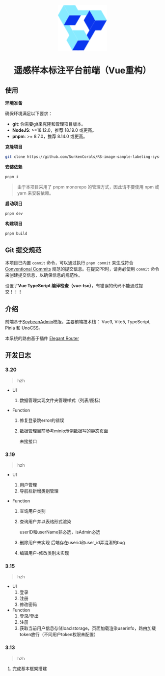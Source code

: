 <div align="center">
	<img src="./public/favicon.svg" width="160" />
	<h1>遥感样本标注平台前端（Vue重构）</h1>
</div>


## 使用

**环境准备**

确保环境满足以下要求：

- **git**: 你需要git来克隆和管理项目版本。
- **NodeJS**: >=18.12.0，推荐 18.19.0 或更高。
- **pnpm**: >= 8.7.0，推荐 8.14.0 或更高。

**克隆项目**

```bash
git clone https://github.com/SunkenCorals/RS-image-sample-labeling-sys-for-vue.git
```

**安装依赖**

```bash
pnpm i
```
> 由于本项目采用了 pnpm monorepo 的管理方式，因此请不要使用 npm 或 yarn 来安装依赖。

**启动项目**

```bash
pnpm dev
```

**构建项目**

```bash
pnpm build
```

## Git 提交规范

本项目已内置 `commit` 命令，可以通过执行 `pnpm commit` 来生成符合 [Conventional Commits]([conventionalcommits](https://www.conventionalcommits.org/)) 规范的提交信息。在提交PR时，请务必使用 `commit` 命令来创建提交信息，以确保信息的规范性。

设置了**Vue TypeScript 编译检查（vue-tsc）**，有错误的代码不能通过提交！！！

## 介绍

前端基于[SoybeanAdmin](https://docs.soybeanjs.cn/zh/guide/intro.html)模版，主要前端技术栈： Vue3, Vite5, TypeScript, Pinia 和 UnoCSS。

本系统的路由基于插件 [Elegant Router](https://github.com/soybeanjs/elegant-router)

## 开发日志

### 3.20

> hzh

- UI

  1. 数据管理实现文件夹管理样式（列表/图标）

- Function

  1. 修复登录跳error的错误

  2. 数据管理目前参考minio示例数据写的静态页面

     未接接口

### 3.19

> hzh

- UI

  1. 用户管理
  2. 导航栏新增类别管理

- Function

  1. 查询用户类别

  2. 查询用户并以表格形式渲染

     userID和userName非必选，isAdmin必选

  3. 删除用户未实现
     后端存在userid和user_id弄混淆的bug

  4. 编辑用户-修改类别未实现

### 3.15

> hzh

- UI
  1. 登录
  2. 注册
  3. 修改密码
- Function
  1. 登录/登出
  2. 注册
  3. 获取当前用户信息存储loaclstorage，页面加载渲染userinfo，路由加载token放行（不同用户token权限未配置）

### 3.13 

> hzh

1. 完成基本框架搭建

